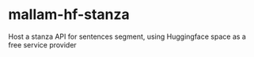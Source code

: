 # mallam-hf-stanza
Host a stanza API for sentences segment, using Huggingface space as a free service provider
